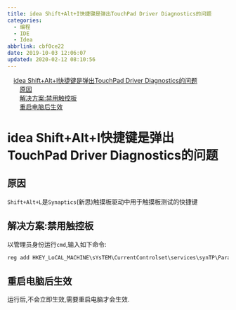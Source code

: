 ```yaml
---
title: idea Shift+Alt+I快捷键是弹出TouchPad Driver Diagnostics的问题
categories:
  - 编程
  - IDE
  - Idea
abbrlink: cbf0ce22
date: 2019-10-03 12:06:07
updated: 2020-02-12 08:10:56
---
```

<div id='my_toc'><a href="/blog/cbf0ce22/#idea-Shift-Alt-I快捷键是弹出TouchPad-Driver-Diagnostics的问题" class="header_1">idea Shift+Alt+I快捷键是弹出TouchPad Driver Diagnostics的问题</a>&nbsp;<br><a href="/blog/cbf0ce22/#原因" class="header_2">原因</a>&nbsp;<br><a href="/blog/cbf0ce22/#解决方案-禁用触控板" class="header_2">解决方案:禁用触控板</a>&nbsp;<br><a href="/blog/cbf0ce22/#重启电脑后生效" class="header_2">重启电脑后生效</a>&nbsp;<br></div>
<style>.header_1{margin-left: 1em;}.header_2{margin-left: 2em;}.header_3{margin-left: 3em;}.header_4{margin-left: 4em;}.header_5{margin-left: 5em;}.header_6{margin-left: 6em;}</style>
<!--more-->
<script>if (navigator.platform.search('arm')==-1){document.getElementById('my_toc').style.display = 'none';}var e,p = document.getElementsByTagName('p');while (p.length>0) {e = p[0];e.parentElement.removeChild(e);}</script>

<!--end-->
# idea Shift+Alt+I快捷键是弹出TouchPad Driver Diagnostics的问题 #
## 原因 ##
`Shift+Alt+L`是`Synaptics`(新思)触摸板驱动中用于触摸板测试的快捷键
## 解决方案:禁用触控板 ##
以管理员身份运行`cmd`,输入如下命令:
```cmd
reg add HKEY_LoCAL_MACHINE\sYsTEM\CurrentControlset\services\synTP\Parameters\Debug /v DumpKernel /d 00000000 /t REG_DwoRD /f
```
## 重启电脑后生效 ##
运行后,不会立即生效,需要重启电脑才会生效.
